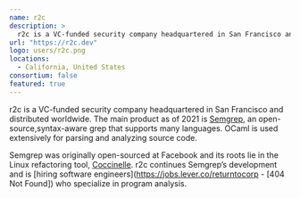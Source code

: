 ```yaml
---
name: r2c
description: > 
  r2c is a VC-funded security company headquartered in San Francisco and distributed worldwide
url: "https://r2c.dev"
logo: users/r2c.png
locations: 
  - California, United States
consortium: false
featured: true
---
```


r2c is a VC-funded security company headquartered in San Francisco and distributed worldwide. The main product as of 2021 is [Semgrep](https://semgrep.dev/), an open-source,syntax-aware grep that supports many languages. OCaml is used extensively for parsing and analyzing source code.

Semgrep was originally open-sourced at Facebook and its roots lie in the Linux refactoring tool, [Coccinelle](https://coccinelle.gitlabpages.inria.fr/website/). r2c continues Semgrep’s development and is [hiring software engineers](https://jobs.lever.co/returntocorp - [404 Not Found]) who specialize in program analysis.